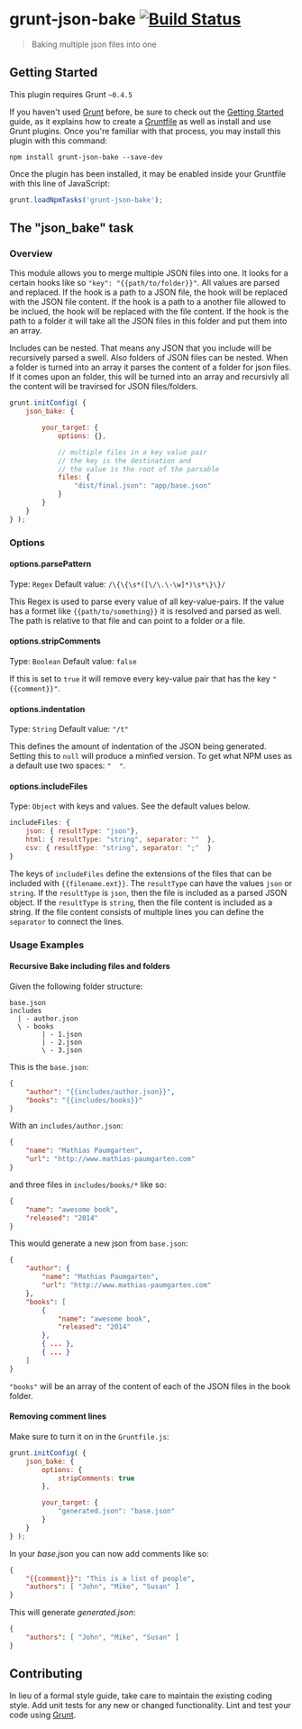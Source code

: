 # grunt-json-bake [![Build Status](https://travis-ci.org/MathiasPaumgarten/grunt-json-bake.png?branch=master)](https://travis-ci.org/MathiasPaumgarten/grunt-json-bake)

> Baking multiple json files into one

## Getting Started
This plugin requires Grunt `~0.4.5`

If you haven't used [Grunt](http://gruntjs.com/) before, be sure to check out the [Getting Started](http://gruntjs.com/getting-started) guide, as it explains how to create a [Gruntfile](http://gruntjs.com/sample-gruntfile) as well as install and use Grunt plugins. Once you're familiar with that process, you may install this plugin with this command:

```shell
npm install grunt-json-bake --save-dev
```

Once the plugin has been installed, it may be enabled inside your Gruntfile with this line of JavaScript:

```js
grunt.loadNpmTasks('grunt-json-bake');
```

## The "json_bake" task

### Overview
This module allows you to merge multiple JSON files into one. It looks for a certain hooks like so `"key": "{{path/to/folder}}"`.
All values are parsed and replaced. If the hook is a path to a JSON file, the hook will be replaced with the JSON file content.
If the hook is a path to a another file allowed to be inclued, the hook will be replaced with the file content. If the hook is the path to a folder it will take all the JSON files in this folder and put them into an array.

Includes can be nested. That means any JSON that you include will be recursively parsed a swell. Also folders of JSON files can be nested. When
a folder is turned into an array it parses the content of a folder for json files. If it comes upon an folder, this will be turned into an array
and recursivly all the content will be travirsed for JSON files/folders.

```js
grunt.initConfig( {
    json_bake: {

        your_target: {
            options: {},

            // multiple files in a key value pair
            // the key is the destination and
            // the value is the root of the parsable
            files: {
                "dist/final.json": "app/base.json"
            }
        }
    }
} );
```

### Options

#### options.parsePattern
Type: `Regex`
Default value: `/\{\{\s*([\/\.\-\w]*)\s*\}\}/`

This Regex is used to parse every value of all key-value-pairs. If the value has a formet like `{{path/to/something}}` it is resolved and parsed as well.
The path is relative to that file and can point to a folder or a file.

#### options.stripComments
Type: `Boolean`
Default value: `false`

If this is set to `true` it will remove every key-value pair that has the key `"{{comment}}"`.

#### options.indentation
Type: `String`
Default value: `"/t"`

This defines the amount of indentation of the JSON being generated. Setting this to `null` will produce a minfied version.
To get what NPM uses as a default use two spaces: `"  "`.


#### options.includeFiles
Type: `Object` with keys and values. See the default values below.

```javascript
includeFiles: {
    json: { resultType: "json"},
    html: { resultType: "string", separator: ""  },
    csv: { resultType: "string", separator: ";"  }
}
```

The keys of `includeFiles` define the extensions of the files that can be included with `{{filename.ext}}`.
The `resultType` can have the values `json` or `string`.
If the `resultType` is `json`, then the file is included as a parsed JSON object.
If the `resultType` is `string`, then the file content is included as a string.
If the file content consists of multiple lines you can define the `separator` to connect the lines. 


### Usage Examples

#### Recursive Bake including files and folders

Given the following folder structure:

```
base.json
includes
  | - author.json
  \ - books
        | - 1.json
        | - 2.json
        \ - 3.json
```

This is the `base.json`:

```json
{
    "author": "{{includes/author.json}}",
    "books": "{{includes/books}}"
}
```

With an `includes/author.json`:

```json
{
    "name": "Mathias Paumgarten",
    "url": "http://www.mathias-paumgarten.com"
}
```

and three files in `includes/books/*` like so:

```json
{
    "name": "awesome book",
    "released": "2014"
}
```

This would generate a new json from `base.json`:

```json
{
    "author": {
        "name": "Mathias Paumgarten",
        "url": "http://www.mathias-paumgarten.com"
    },
    "books": [
        {
            "name": "awesome book",
            "released": "2014"
        },
        { ... },
        { ... }
    ]
}
```

`"books"` will be an array of the content of each of the JSON files in the book folder.

#### Removing comment lines

Make sure to turn it on in the `Gruntfile.js`:

```js
grunt.initConfig( {
    json_bake: {
        options: {
            stripComments: true
        },

        your_target: {
            "generated.json": "base.json"
        }
    }
} );
```

In your _base.json_ you can now add comments like so:

```json
{
    "{{comment}}": "This is a list of people",
    "authors": [ "John", "Mike", "Susan" ]
}
```

This will generate _generated.json_:
```json
{
    "authors": [ "John", "Mike", "Susan" ]
}
```

## Contributing
In lieu of a formal style guide, take care to maintain the existing coding style. Add unit tests for any new or changed functionality. Lint and test your code using [Grunt](http://gruntjs.com/).
